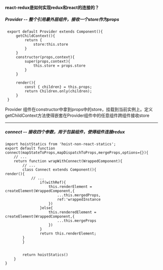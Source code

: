 #### react-redux是如何实现redux和react的连接的？
##### Provider -- 整个引用最外层组件，接收一个store作为props
```
 export default Provider extends Component(){
     getChildContext(){
         return {
             store:this.store
         }
     }
     constructor(props,context){
         super(props,context){
             this.store = props.store
         }
     }

     render(){
         const { children} = this.props;
         return Children.only(children);
     }
 }
```
Provider 组件在constructor中拿到props中的store，挂载到当前实例上。定义getChildContext方法使得嵌套在Provider组件中的任意组件跨组件接收store   

***
##### connect -- 接收四个参数，用于包装组件，使得组件连接redux
```
import hoistStatics from 'hoist-non-react-statics';
export default function connect(mapStateToProps,mapDispatchToProps,mergeProps,options={}){
    // ...
    return function wrapWithConnect(WrappedComponent){
        // ...
        class Connect extends Component(){
render(){
            // ...
                if(withRef){
                    this.renderElement = createElement(WrappedComponent,{
                        ...this.mergedProps,
                        ref:'wrappedInstance
                    })
                }else{
                    this.renderedElement = createElement(WrappedComponent,{
                        ...this.mergeProps
                    })
                }
                return this.renderElement;
        }
        }
        

        return hoistStatics()
    }
}
```


